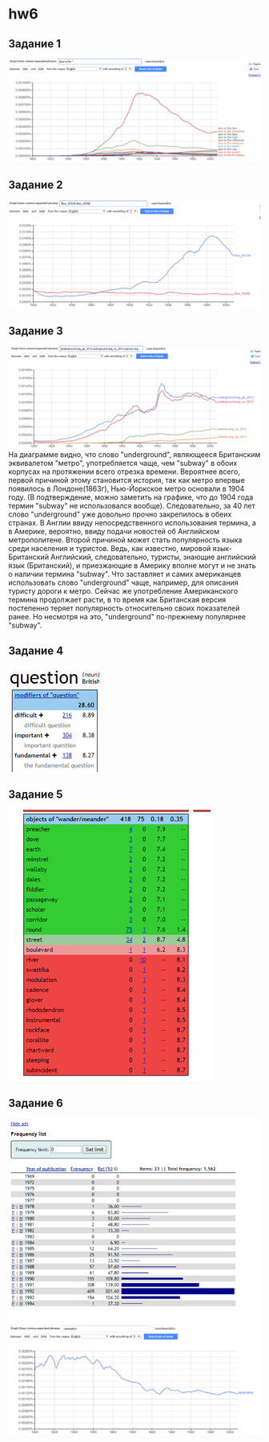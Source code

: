 # hw6
## Задание 1
![](https://github.com/nniawwainn/hw6/blob/master/1.PNG)
## Задание 2
![](https://github.com/nniawwainn/hw6/blob/master/2.PNG)
## Задание 3
![](https://github.com/nniawwainn/hw6/blob/master/3.PNG)
На диаграмме видно, что слово "underground", являющееся Британским эквивалетом "метро", употребляется чаще, чем "subway" в обоих корпусах на протяжении всего отрезка времени. Вероятнее всего, первой причиной этому становится история, так как метро впервые появилось в Лондоне(1863г), Нью-Йоркское метро основали в 1904 году. (В подтверждение, можно заметить на графике, что до 1904 года термин "subway" не использовался вообще).  Следовательно, за 40 лет слово "underground" уже довольно прочно закрепилось в обеих странах. В Англии ввиду непосредственного использования термина, а в Америке, вероятно, ввиду подачи новостей об Английском метрополитене. Второй причиной может стать популярность языка среди населения и туристов. Ведь, как известно, мировой язык- Британский Английский, следовательно, туристы, знающие английский язык (Британский), и приезжающие в Америку вполне могут и не знать о наличии термина "subway". Что заставляет и самих американцев использовать слово "underground" чаще, например, для описания туристу дороги к метро. 
Сейчас же употребление Американского термина продолжает расти, в то время как Британская версия постепенно теряет популярность относительно своих показателей ранее. Но несмотря на это, "underground" по-прежнему популярнее "subway".
## Задание 4
![](https://github.com/nniawwainn/hw6/blob/master/4.PNG)
## Задание 5
![](https://github.com/nniawwainn/hw6/blob/master/5.PNG)
## Задание 6
![](https://github.com/nniawwainn/hw6/blob/master/restoration%2061.PNG)
![](https://github.com/nniawwainn/hw6/blob/master/restoration62.PNG)

